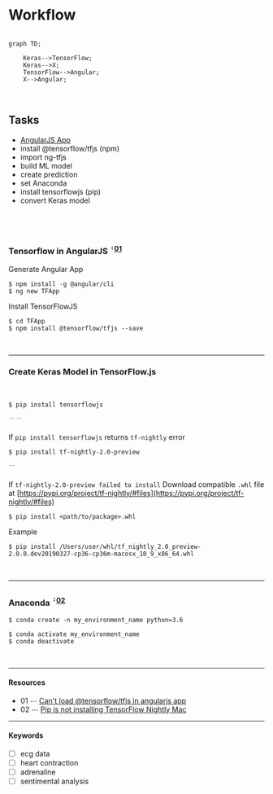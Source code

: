 # Workflow

```mermaid 

graph TD;

    Keras-->TensorFlow;
    Keras-->X;
    TensorFlow-->Angular;
    X-->Angular;

``` 

<br>

## Tasks

* [AngularJS App](http://localhost:4200/)
* install @tensorflow/tfjs (npm)
* import ng-tfjs
* build ML model
* create prediction
* set Anaconda
* install tensorflowjs (pip)
* convert Keras model


<br>
<br>


### Tensorflow in AngularJS <sup>᠄ [01](#r01)</sup>



Generate Angular App
```
$ npm install -g @angular/cli
$ ng new TFApp
```

Install TensorFlowJS
```
$ cd TFApp
$ npm install @tensorflow/tfjs --save
```
<!-- - update dependencies if needed -->

<br>

---

### Create Keras Model in TensorFlow.js
<br>

 ```
$ pip install tensorflowjs
 ```

﹊﹊

If ` pip install tensorflowjs ` returns  `tf-nightly` error

```
$ pip install tf-nightly-2.0-preview
```
﹊

If `tf-nightly-2.0-preview failed to install`
Download compatible `.whl` file at [https://pypi.org/project/tf-nightly/#files](https://pypi.org/project/tf-nightly/#files)
```
$ pip install <path/to/package>.whl
```

Example
```
$ pip install /Users/user/whl/tf_nightly_2.0_preview-2.0.0.dev20190327-cp36-cp36m-macosx_10_9_x86_64.whl
```

<br>

---

### Anaconda <sup>᠄ [02](#r02)</sup>

```
$ conda create -n my_environment_name python=3.6 
```
```
$ conda activate my_environment_name
$ conda deactivate
```

<br>

---

#### Resources

* <a name="r01">01</a> ⋯ [Can't load @tensorflow/tfjs in angularjs app](https://stackoverflow.com/questions/50026629/cant-load-tensorflow-tfjs-in-angularjs-app)
* <a name="r02">02</a> ⋯ [Pip is not installing TensorFlow Nightly Mac](https://stackoverflow.com/questions/53926348/pip-is-not-installing-tensorflow-nightly-mac)


<!-- <a name=""></a> ⋯ []()
<a name=""></a> ⋯ []() -->

---

#### Keywords


- [ ] ecg data
- [ ] heart contraction
- [ ] adrenaline 
- [ ] sentimental analysis